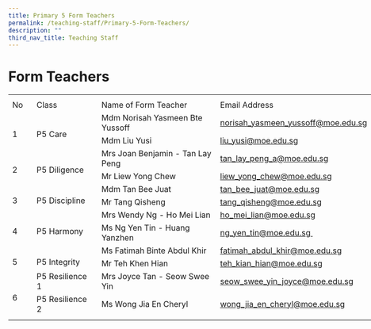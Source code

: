 ```yaml
---
title: Primary 5 Form Teachers
permalink: /teaching-staff/Primary-5-Form-Teachers/
description: ""
third_nav_title: Teaching Staff
---
```

Form Teachers
=======================
<table border="0" cellpadding="0" cellspacing="0" width="758" style="border-collapse:
 collapse;width:569pt"><colgroup><col width="39" style="mso-width-source:userset;mso-width-alt:1426;width:29pt"> <col width="133" style="mso-width-source:userset;mso-width-alt:4864;width:100pt"> <col width="298" style="mso-width-source:userset;mso-width-alt:10898;width:224pt"> <col width="64" span="2" style="width:48pt"> <col width="64" style="width:48pt"> <col width="96" style="mso-width-source:userset;mso-width-alt:3510;width:72pt"></colgroup><tbody><tr height="8" style="mso-height-source:userset;height:6.0pt"><td height="8" class="xl65" width="39" style="height:6.0pt;width:29pt"><a name="RANGE!D58:J71"></a></td><td width="133" style="width:100pt"></td><td width="298" style="width:224pt"></td><td width="64" style="width:48pt"></td><td width="64" style="width:48pt"></td><td width="64" style="width:48pt"></td><td width="96" style="width:72pt"></td></tr><tr height="21" style="height:15.75pt"><td height="21" class="xl68" width="39" style="height:15.75pt;width:29pt">No</td><td class="xl67" width="133" style="border-left:none;width:100pt">Class</td><td class="xl67" width="298" style="border-left:none;width:224pt">Name of Form Teacher</td><td colspan="4" class="xl73" style="border-left:none">Email Address</td></tr><tr height="21" style="height:15.75pt"><td rowspan="2" height="42" class="xl71" width="39" style="height:31.5pt;width:29pt">
<br>1</td><td rowspan="2" class="xl72" width="133" style="width:100pt">
<br>P5 Care</td><td class="xl66" style="border-top:none">Mdm Norisah Yasmeen Bte Yussoff</td><td colspan="4" class="xl69" style="border-left:none"><a href="mailto:norisah_yasmeen_yussoff@moe.edu.sg">norisah_yasmeen_yussoff@moe.edu.sg</a></td></tr><tr height="21" style="height:15.75pt"><td height="21" class="xl66" style="height:15.75pt;border-top:none">Mdm Liu Yusi</td><td colspan="4" class="xl69" style="border-left:none"><a href="mailto:liu_yusi@moe.edu.sg">liu_yusi@moe.edu.sg</a></td></tr><tr height="21" style="height:15.75pt"><td rowspan="2" height="42" class="xl71" width="39" style="height:31.5pt;width:29pt">
<br>2</td><td rowspan="2" class="xl72" width="133" style="width:100pt">
<br>P5 Diligence</td><td class="xl66" style="border-top:none">Mrs Joan Benjamin - Tan Lay Peng</td><td colspan="4" class="xl69" style="border-left:none"><a href="mailto:tan_lay_peng_a@moe.edu.sg">tan_lay_peng_a@moe.edu.sg</a></td></tr><tr height="21" style="height:15.75pt"><td height="21" class="xl66" style="height:15.75pt;border-top:none">Mr Liew Yong Chew</td><td colspan="4" class="xl69" style="border-left:none"><a href="mailto:liew_yong_chew@moe.edu.sg">liew_yong_chew@moe.edu.sg</a></td></tr><tr height="21" style="height:15.75pt"><td rowspan="2" height="42" class="xl71" width="39" style="height:31.5pt;width:29pt">
<br>3</td><td rowspan="2" class="xl72" width="133" style="width:100pt">
<br>P5 Discipline</td><td class="xl66" style="border-top:none">Mdm Tan Bee Juat</td><td colspan="4" class="xl69" style="border-left:none"><a href="mailto:tan_bee_juat@moe.edu.sg">tan_bee_juat@moe.edu.sg</a></td></tr><tr height="21" style="height:15.75pt"><td height="21" class="xl66" style="height:15.75pt;border-top:none">Mr Tang Qisheng</td><td colspan="4" class="xl69" style="border-left:none"><a href="mailto:tang_qisheng@moe.edu.sg">tang_qisheng@moe.edu.sg</a></td></tr><tr height="21" style="height:15.75pt"><td rowspan="2" height="42" class="xl71" width="39" style="height:31.5pt;width:29pt">
<br>4</td><td rowspan="2" class="xl72" width="133" style="width:100pt">
<br>P5 Harmony</td><td class="xl66" style="border-top:none">Mrs Wendy Ng - Ho Mei Lian</td><td colspan="4" class="xl69" style="border-left:none"><a href="mailto:ho_mei_lian@moe.edu.sg">ho_mei_lian@moe.edu.sg</a></td></tr><tr height="21" style="height:15.75pt"><td height="21" class="xl66" style="height:15.75pt;border-top:none">Ms Ng Yen Tin - Huang Yanzhen</td><td colspan="4" class="xl69" style="border-left:none"><a href="mailto:ng_yen_tin@moe.edu.sg&nbsp;">ng_yen_tin@moe.edu.sg&nbsp;</a></td></tr><tr height="21" style="height:15.75pt"><td rowspan="2" height="42" class="xl71" width="39" style="height:31.5pt;width:29pt">
<br>5</td><td rowspan="2" class="xl72" width="133" style="width:100pt">
<br>P5 Integrity</td><td class="xl66" style="border-top:none">Ms Fatimah Binte Abdul Khir</td><td colspan="4" class="xl69" style="border-left:none"><a href="mailto:fatimah_abdul_khir@moe.edu.sg">fatimah_abdul_khir@moe.edu.sg</a></td></tr><tr height="21" style="height:15.75pt"><td height="21" class="xl66" style="height:15.75pt;border-top:none">Mr Teh Khen Hian</td><td colspan="4" class="xl69" style="border-left:none"><a href="mailto:teh_kian_hian@moe.edu.sg">teh_kian_hian@moe.edu.sg</a></td></tr><tr height="21" style="height:15.75pt"><td rowspan="2" height="42" class="xl71" width="39" style="height:31.5pt;width:29pt">
<br>6</td><td>P5 Resilience 1</td><td class="xl66" style="border-top:none">Mrs Joyce Tan - Seow Swee Yin</td><td colspan="4" class="xl69" style="border-left:none"><a href="mailto:seow_swee_yin_joyce@moe.edu.sg">seow_swee_yin_joyce@moe.edu.sg</a></td></tr><tr height="21" style="height:15.75pt"><td height="21" style="height:15.75pt">P5 Resilience 2</td><td class="xl66" style="border-top:none">Ms Wong Jia En Cheryl</td><td colspan="4" class="xl69" style="border-left:none"><a href="mailto:wong_jia_en_cheryl@moe.edu.sg">wong_jia_en_cheryl@moe.edu.sg</a></td></tr><tr height="9" style="mso-height-source:userset;height:6.75pt"><td height="9" class="xl65" style="height:6.75pt"></td><td></td><td></td><td></td><td></td><td></td><td></td></tr></tbody></table>